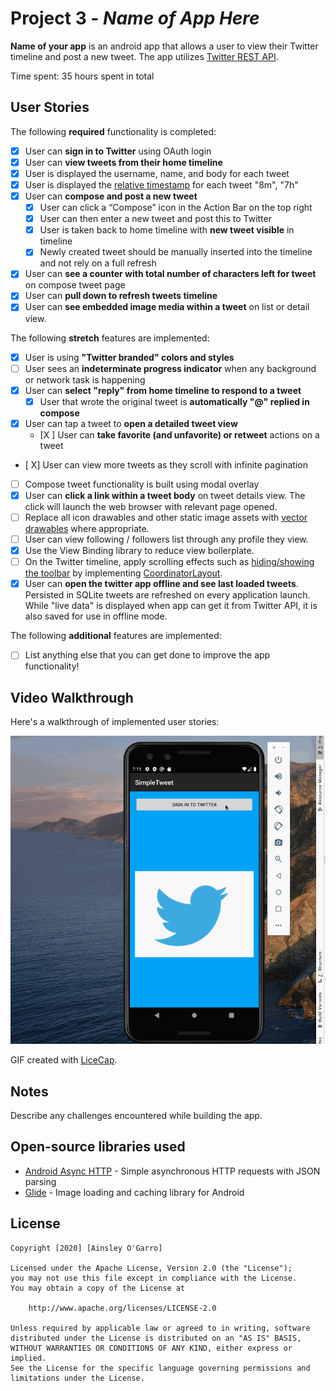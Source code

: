 # Project 3 - *Name of App Here*

**Name of your app** is an android app that allows a user to view their Twitter timeline and post a new tweet. The app utilizes [Twitter REST API](https://dev.twitter.com/rest/public).

Time spent: 35 hours spent in total

## User Stories

The following **required** functionality is completed:

* [X]	User can **sign in to Twitter** using OAuth login
* [X]	User can **view tweets from their home timeline**
  * [X] User is displayed the username, name, and body for each tweet
  * [X] User is displayed the [relative timestamp](https://gist.github.com/nesquena/f786232f5ef72f6e10a7) for each tweet "8m", "7h"
* [X] User can **compose and post a new tweet**
  * [X] User can click a “Compose” icon in the Action Bar on the top right
  * [X] User can then enter a new tweet and post this to Twitter
  * [X] User is taken back to home timeline with **new tweet visible** in timeline
  * [X] Newly created tweet should be manually inserted into the timeline and not rely on a full refresh
* [X] User can **see a counter with total number of characters left for tweet** on compose tweet page
* [X] User can **pull down to refresh tweets timeline**
* [X] User can **see embedded image media within a tweet** on list or detail view.

The following **stretch** features are implemented:

* [X] User is using **"Twitter branded" colors and styles**
* [ ] User sees an **indeterminate progress indicator** when any background or network task is happening
* [X] User can **select "reply" from home timeline to respond to a tweet**
  * [X] User that wrote the original tweet is **automatically "@" replied in compose**
* [X] User can tap a tweet to **open a detailed tweet view**
  * [X ] User can **take favorite (and unfavorite) or retweet** actions on a tweet
* [ X] User can view more tweets as they scroll with infinite pagination
* [ ] Compose tweet functionality is built using modal overlay
* [X] User can **click a link within a tweet body** on tweet details view. The click will launch the web browser with relevant page opened.
* [ ] Replace all icon drawables and other static image assets with [vector drawables](http://guides.codepath.org/android/Drawables#vector-drawables) where appropriate.
* [ ] User can view following / followers list through any profile they view.
* [X] Use the View Binding library to reduce view boilerplate.
* [ ] On the Twitter timeline, apply scrolling effects such as [hiding/showing the toolbar](http://guides.codepath.org/android/Using-the-App-ToolBar#reacting-to-scroll) by implementing [CoordinatorLayout](http://guides.codepath.org/android/Handling-Scrolls-with-CoordinatorLayout#responding-to-scroll-events).
* [X] User can **open the twitter app offline and see last loaded tweets**. Persisted in SQLite tweets are refreshed on every application launch. While "live data" is displayed when app can get it from Twitter API, it is also saved for use in offline mode.

The following **additional** features are implemented:

* [ ] List anything else that you can get done to improve the app functionality!

## Video Walkthrough

Here's a walkthrough of implemented user stories:

<img src='Twitter.gif' title='Video Walkthrough' width='' alt='Video Walkthrough' />

GIF created with [LiceCap](http://www.cockos.com/licecap/).

## Notes

Describe any challenges encountered while building the app.

## Open-source libraries used

- [Android Async HTTP](https://github.com/loopj/android-async-http) - Simple asynchronous HTTP requests with JSON parsing
- [Glide](https://github.com/bumptech/glide) - Image loading and caching library for Android

## License

    Copyright [2020] [Ainsley O'Garro]

    Licensed under the Apache License, Version 2.0 (the "License");
    you may not use this file except in compliance with the License.
    You may obtain a copy of the License at

        http://www.apache.org/licenses/LICENSE-2.0

    Unless required by applicable law or agreed to in writing, software
    distributed under the License is distributed on an "AS IS" BASIS,
    WITHOUT WARRANTIES OR CONDITIONS OF ANY KIND, either express or implied.
    See the License for the specific language governing permissions and
    limitations under the License.
